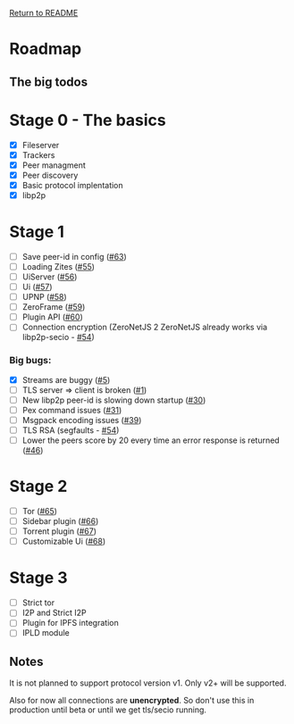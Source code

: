 [Return to README](https://github.com/ZeroNetJS/zeronet-js/blob/master/README.md)

# Roadmap

## The big todos

# Stage 0 - The basics

 - [x] Fileserver
 - [x] Trackers
 - [x] Peer managment
 - [x] Peer discovery
 - [x] Basic protocol implentation
 - [x] libp2p

# Stage 1

 - [ ] Save peer-id in config ([#63](https://github.com/ZeroNetJS/zeronet-js/issues/63))
 - [ ] Loading Zites ([#55](https://github.com/ZeroNetJS/zeronet-js/issues/55))
 - [ ] UiServer ([#56](https://github.com/ZeroNetJS/zeronet-js/issues/56))
 - [ ] Ui ([#57](https://github.com/ZeroNetJS/zeronet-js/issues/57))
 - [ ] UPNP ([#58](https://github.com/ZeroNetJS/zeronet-js/issues/58))
 - [ ] ZeroFrame ([#59](https://github.com/ZeroNetJS/zeronet-js/issues/59))
 - [ ] Plugin API ([#60](https://github.com/ZeroNetJS/zeronet-js/issues/60))
 - [ ] Connection encryption (ZeroNetJS 2 ZeroNetJS already works via libp2p-secio - [#54](https://github.com/ZeroNetJS/zeronet-js/issues/54))

### Big bugs:
 - [x] Streams are buggy ([#5](https://github.com/ZeroNetJS/zeronet-js/issues/5))
 - [ ] TLS server => client is broken ([#1](https://github.com/ZeroNetJS/zeronet-js/issues/1))
 - [ ] New libp2p peer-id is slowing down startup ([#30](https://github.com/ZeroNetJS/zeronet-js/issues/30))
 - [ ] Pex command issues ([#31](https://github.com/ZeroNetJS/zeronet-js/issues/31))
 - [ ] Msgpack encoding issues ([#39](https://github.com/ZeroNetJS/zeronet-js/issues/39))
 - [ ] TLS RSA (segfaults - [#54](https://github.com/ZeroNetJS/zeronet-js/issues/54))
 - [ ] Lower the peers score by 20 every time an error response is returned ([#46](https://github.com/ZeroNetJS/zeronet-js/issues/46))

# Stage 2

 - [ ] Tor ([#65](https://github.com/ZeroNetJS/zeronet-js/issues/65))
 - [ ] Sidebar plugin ([#66](https://github.com/ZeroNetJS/zeronet-js/issues/66))
 - [ ] Torrent plugin ([#67](https://github.com/ZeroNetJS/zeronet-js/issues/67))
 - [ ] Customizable Ui ([#68](https://github.com/ZeroNetJS/zeronet-js/issues/68))

# Stage 3

 - [ ] Strict tor
 - [ ] I2P and Strict I2P
 - [ ] Plugin for IPFS integration
 - [ ] IPLD module

## Notes

It is not planned to support protocol version v1. Only v2+ will be supported.

Also for now all connections are **unencrypted**. So don't use this in production until beta or until we get tls/secio running.
